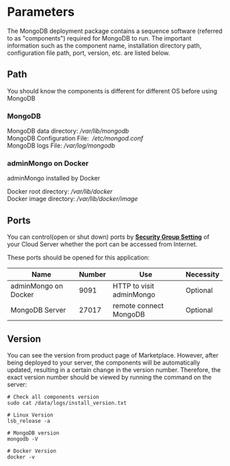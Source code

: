 # Parameters

The MongoDB deployment package contains a sequence software (referred to as "components") required for MongoDB to run. The important information such as the component name, installation directory path, configuration file path, port, version, etc. are listed below.

## Path

You should know the components is different for different OS before using MongoDB

### MongoDB

MongoDB data directory: */var/lib/mongodb*  
MongoDB Configuration File:  */etc/mongod.conf*  
MongoDB logs File:  */var/log/mongodb*  

### adminMongo on Docker

adminMongo installed by Docker

Docker root directory: */var/lib/docker*  
Docker image directory: */var/lib/docker/image*  


## Ports

You can control(open or shut down) ports by **[Security Group Setting](https://support.websoft9.com/docs/faq/tech-instance.html)** of your Cloud Server whether the port can be accessed from Internet.

These ports should be opened for this application:

| Name | Number | Use |  Necessity |
| --- | --- | --- | --- |
| adminMongo on Docker | 9091 | HTTP to visit adminMongo | Optional |
| MongoDB Server | 27017 | remote connect MongoDB | Optional |

## Version

You can see the version from product page of Marketplace. However, after being deployed to your server, the components will be automatically updated, resulting in a certain change in the version number. Therefore, the exact version number should be viewed by running the command on the server:

```shell
# Check all components version
sudo cat /data/logs/install_version.txt

# Linux Version
lsb_release -a

# MongoDB version
mongodb -V

# Docker Version
docker -v
```
